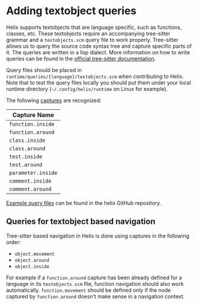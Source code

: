 # Adding textobject queries

Helix supports textobjects that are language specific, such as functions, classes, etc.
These textobjects require an accompanying tree-sitter grammar and a `textobjects.scm` query file
to work properly. Tree-sitter allows us to query the source code syntax tree
and capture specific parts of it. The queries are written in a lisp dialect.
More information on how to write queries can be found in the [official tree-sitter
documentation][tree-sitter-queries].

Query files should be placed in `runtime/queries/{language}/textobjects.scm`
when contributing to Helix. Note that to test the query files locally you should put
them under your local runtime directory (`~/.config/helix/runtime` on Linux
for example).

The following [captures][tree-sitter-captures] are recognized:

| Capture Name       |
| ---                |
| `function.inside`  |
| `function.around`  |
| `class.inside`     |
| `class.around`     |
| `test.inside`      |
| `test.around`      |
| `parameter.inside` |
| `comment.inside`   |
| `comment.around`   |

[Example query files][textobject-examples] can be found in the helix GitHub repository.

## Queries for textobject based navigation

Tree-sitter based navigation in Helix is done using captures in the
following order:

- `object.movement`
- `object.around`
- `object.inside`

For example if a `function.around` capture has been already defined for a language
in its `textobjects.scm` file, function navigation should also work automatically.
`function.movement` should be defined only if the node captured by `function.around`
doesn't make sense in a navigation context.

[tree-sitter-queries]: https://tree-sitter.github.io/tree-sitter/using-parsers#query-syntax
[tree-sitter-captures]: https://tree-sitter.github.io/tree-sitter/using-parsers#capturing-nodes
[textobject-examples]: https://github.com/search?q=repo%3Ahelix-editor%2Fhelix+path%3A%2A%2A/textobjects.scm&type=Code&ref=advsearch&l=&l=
